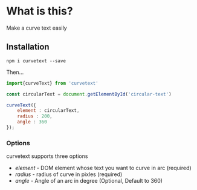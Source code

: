 # What is this?

Make a curve text easily

## Installation

`npm i curvetext --save`

Then...

```javascript
import{curveText} from 'curvetext'

const circularText = document.getElementById('circular-text')

curveText({
    element : circularText,
    radius : 200,
    angle : 360
});

```

### Options

curvetext supports three options

* *element* - DOM element whose text you want to curve in arc (required)
* *radius* - radius of curve in pixles (required)
* *angle* - Angle of an arc in degree (Optional, Default to 360)
